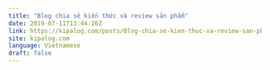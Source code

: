 ```yaml
---
title: "Blog chia sẻ kiến thức và review sản phẩm"
date: 2019-07-11T13:44:26Z
link: https://kipalog.com/posts/Blog-chia-se-kien-thuc-va-review-san-pham?utm_medium=RSS&utm_source=news.12bit.vn
site: kipalog.com
language: Vietnamese
draft: false
---
```

